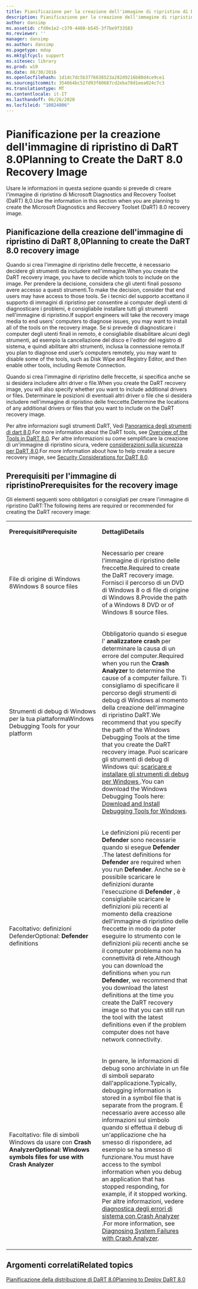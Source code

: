 ```yaml
---
title: Pianificazione per la creazione dell'immagine di ripristino di DaRT 8.0
description: Pianificazione per la creazione dell'immagine di ripristino di DaRT 8.0
author: dansimp
ms.assetid: cfd0e1e2-c379-4460-b545-3f7be9f33583
ms.reviewer: ''
manager: dansimp
ms.author: dansimp
ms.pagetype: mdop
ms.mktglfcycl: support
ms.sitesec: library
ms.prod: w10
ms.date: 08/30/2016
ms.openlocfilehash: 1d1dc7dc5b3776638523a282d9216b80d4ce9ce1
ms.sourcegitcommit: 354664bc527d93f80687cd2eba70d1eea024c7c3
ms.translationtype: MT
ms.contentlocale: it-IT
ms.lasthandoff: 06/26/2020
ms.locfileid: "10824806"
---
```

# <span data-ttu-id="a15ed-103">Pianificazione per la creazione dell'immagine di ripristino di DaRT 8.0</span><span class="sxs-lookup"><span data-stu-id="a15ed-103">Planning to Create the DaRT 8.0 Recovery Image</span></span>


<span data-ttu-id="a15ed-104">Usare le informazioni in questa sezione quando si prevede di creare l'immagine di ripristino di Microsoft Diagnostics and Recovery Toolset (DaRT) 8,0.</span><span class="sxs-lookup"><span data-stu-id="a15ed-104">Use the information in this section when you are planning to create the Microsoft Diagnostics and Recovery Toolset (DaRT) 8.0 recovery image.</span></span>

## <span data-ttu-id="a15ed-105">Pianificazione della creazione dell'immagine di ripristino di DaRT 8,0</span><span class="sxs-lookup"><span data-stu-id="a15ed-105">Planning to create the DaRT 8.0 recovery image</span></span>


<span data-ttu-id="a15ed-106">Quando si crea l'immagine di ripristino delle freccette, è necessario decidere gli strumenti da includere nell'immagine.</span><span class="sxs-lookup"><span data-stu-id="a15ed-106">When you create the DaRT recovery image, you have to decide which tools to include on the image.</span></span> <span data-ttu-id="a15ed-107">Per prendere la decisione, considera che gli utenti finali possono avere accesso a questi strumenti.</span><span class="sxs-lookup"><span data-stu-id="a15ed-107">To make the decision, consider that end users may have access to those tools.</span></span> <span data-ttu-id="a15ed-108">Se i tecnici del supporto accettano il supporto di immagini di ripristino per consentire ai computer degli utenti di diagnosticare i problemi, è consigliabile installare tutti gli strumenti nell'immagine di ripristino.</span><span class="sxs-lookup"><span data-stu-id="a15ed-108">If support engineers will take the recovery image media to end users’ computers to diagnose issues, you may want to install all of the tools on the recovery image.</span></span> <span data-ttu-id="a15ed-109">Se si prevede di diagnosticare i computer degli utenti finali in remoto, è consigliabile disabilitare alcuni degli strumenti, ad esempio la cancellazione del disco e l'editor del registro di sistema, e quindi abilitare altri strumenti, inclusa la connessione remota.</span><span class="sxs-lookup"><span data-stu-id="a15ed-109">If you plan to diagnose end user’s computers remotely, you may want to disable some of the tools, such as Disk Wipe and Registry Editor, and then enable other tools, including Remote Connection.</span></span>

<span data-ttu-id="a15ed-110">Quando si crea l'immagine di ripristino delle freccette, si specifica anche se si desidera includere altri driver o file.</span><span class="sxs-lookup"><span data-stu-id="a15ed-110">When you create the DaRT recovery image, you will also specify whether you want to include additional drivers or files.</span></span> <span data-ttu-id="a15ed-111">Determinare le posizioni di eventuali altri driver o file che si desidera includere nell'immagine di ripristino delle freccette.</span><span class="sxs-lookup"><span data-stu-id="a15ed-111">Determine the locations of any additional drivers or files that you want to include on the DaRT recovery image.</span></span>

<span data-ttu-id="a15ed-112">Per altre informazioni sugli strumenti DaRT, Vedi [Panoramica degli strumenti di dart 8,0](overview-of-the-tools-in-dart-80-dart-8.md).</span><span class="sxs-lookup"><span data-stu-id="a15ed-112">For more information about the DaRT tools, see [Overview of the Tools in DaRT 8.0](overview-of-the-tools-in-dart-80-dart-8.md).</span></span> <span data-ttu-id="a15ed-113">Per altre informazioni su come semplificare la creazione di un'immagine di ripristino sicura, vedere [considerazioni sulla sicurezza per DaRT 8,0](security-considerations-for-dart-80--dart-8.md).</span><span class="sxs-lookup"><span data-stu-id="a15ed-113">For more information about how to help create a secure recovery image, see [Security Considerations for DaRT 8.0](security-considerations-for-dart-80--dart-8.md).</span></span>

## <span data-ttu-id="a15ed-114">Prerequisiti per l'immagine di ripristino</span><span class="sxs-lookup"><span data-stu-id="a15ed-114">Prerequisites for the recovery image</span></span>


<span data-ttu-id="a15ed-115">Gli elementi seguenti sono obbligatori o consigliati per creare l'immagine di ripristino DaRT:</span><span class="sxs-lookup"><span data-stu-id="a15ed-115">The following items are required or recommended for creating the DaRT recovery image:</span></span>

<table>
<colgroup>
<col width="50%" />
<col width="50%" />
</colgroup>
<tbody>
<tr class="odd">
<td align="left"><p><strong><span data-ttu-id="a15ed-116">Prerequisiti</span><span class="sxs-lookup"><span data-stu-id="a15ed-116">Prerequisite</span></span></strong></p></td>
<td align="left"><p><strong><span data-ttu-id="a15ed-117">Dettagli</span><span class="sxs-lookup"><span data-stu-id="a15ed-117">Details</span></span></strong></p></td>
</tr>
<tr class="even">
<td align="left"><p><span data-ttu-id="a15ed-118">File di origine di Windows 8</span><span class="sxs-lookup"><span data-stu-id="a15ed-118">Windows 8 source files</span></span></p></td>
<td align="left"><p><span data-ttu-id="a15ed-119">Necessario per creare l'immagine di ripristino delle freccette.</span><span class="sxs-lookup"><span data-stu-id="a15ed-119">Required to create the DaRT recovery image.</span></span> <span data-ttu-id="a15ed-120">Fornisci il percorso di un DVD di Windows 8 o di file di origine di Windows 8.</span><span class="sxs-lookup"><span data-stu-id="a15ed-120">Provide the path of a Windows 8 DVD or of Windows 8 source files.</span></span></p></td>
</tr>
<tr class="odd">
<td align="left"><p><span data-ttu-id="a15ed-121">Strumenti di debug di Windows per la tua piattaforma</span><span class="sxs-lookup"><span data-stu-id="a15ed-121">Windows Debugging Tools for your platform</span></span></p></td>
<td align="left"><p><span data-ttu-id="a15ed-122">Obbligatorio quando si esegue l' <strong> analizzatore crash </strong> per determinare la causa di un errore del computer.</span><span class="sxs-lookup"><span data-stu-id="a15ed-122">Required when you run the <strong>Crash Analyzer</strong> to determine the cause of a computer failure.</span></span> <span data-ttu-id="a15ed-123">Ti consigliamo di specificare il percorso degli strumenti di debug di Windows al momento della creazione dell'immagine di ripristino DaRT.</span><span class="sxs-lookup"><span data-stu-id="a15ed-123">We recommend that you specify the path of the Windows Debugging Tools at the time that you create the DaRT recovery image.</span></span> <span data-ttu-id="a15ed-124">Puoi scaricare gli strumenti di debug di Windows qui: <a href="https://go.microsoft.com/fwlink/?LinkId=99934" data-raw-source="[Download and Install Debugging Tools for Windows](https://go.microsoft.com/fwlink/?LinkId=99934)"> scaricare e installare gli strumenti di debug per Windows </a> .</span><span class="sxs-lookup"><span data-stu-id="a15ed-124">You can download the Windows Debugging Tools here: <a href="https://go.microsoft.com/fwlink/?LinkId=99934" data-raw-source="[Download and Install Debugging Tools for Windows](https://go.microsoft.com/fwlink/?LinkId=99934)">Download and Install Debugging Tools for Windows</a>.</span></span></p></td>
</tr>
<tr class="even">
<td align="left"><p><span data-ttu-id="a15ed-125">Facoltativo: <strong> </strong> definizioni Defender</span><span class="sxs-lookup"><span data-stu-id="a15ed-125">Optional: <strong>Defender</strong> definitions</span></span></p></td>
<td align="left"><p><span data-ttu-id="a15ed-126">Le definizioni più recenti per <strong> Defender </strong> sono necessarie quando si esegue <strong> Defender </strong> .</span><span class="sxs-lookup"><span data-stu-id="a15ed-126">The latest definitions for <strong>Defender</strong> are required when you run <strong>Defender</strong>.</span></span> <span data-ttu-id="a15ed-127">Anche se è possibile scaricare le definizioni durante l'esecuzione di <strong> Defender </strong> , è consigliabile scaricare le definizioni più recenti al momento della creazione dell'immagine di ripristino delle freccette in modo da poter eseguire lo strumento con le definizioni più recenti anche se il computer problema non ha connettività di rete.</span><span class="sxs-lookup"><span data-stu-id="a15ed-127">Although you can download the definitions when you run <strong>Defender</strong>, we recommend that you download the latest definitions at the time you create the DaRT recovery image so that you can still run the tool with the latest definitions even if the problem computer does not have network connectivity.</span></span></p></td>
</tr>
<tr class="odd">
<td align="left"><p><span data-ttu-id="a15ed-128">Facoltativo: file di simboli Windows da usare con <strong> Crash Analyzer</span><span class="sxs-lookup"><span data-stu-id="a15ed-128">Optional: Windows symbols files for use with <strong>Crash Analyzer</span></span></strong></p></td>
<td align="left"><p><span data-ttu-id="a15ed-129">In genere, le informazioni di debug sono archiviate in un file di simboli separato dall'applicazione.</span><span class="sxs-lookup"><span data-stu-id="a15ed-129">Typically, debugging information is stored in a symbol file that is separate from the program.</span></span> <span data-ttu-id="a15ed-130">È necessario avere accesso alle informazioni sul simbolo quando si effettua il debug di un'applicazione che ha smesso di rispondere, ad esempio se ha smesso di funzionare.</span><span class="sxs-lookup"><span data-stu-id="a15ed-130">You must have access to the symbol information when you debug an application that has stopped responding, for example, if it stopped working.</span></span> <span data-ttu-id="a15ed-131">Per altre informazioni, vedere <a href="diagnosing-system-failures-with-crash-analyzer--dart-8.md" data-raw-source="[Diagnosing System Failures with Crash Analyzer](diagnosing-system-failures-with-crash-analyzer--dart-8.md)"> diagnostica degli errori di sistema con Crash Analyzer </a> .</span><span class="sxs-lookup"><span data-stu-id="a15ed-131">For more information, see <a href="diagnosing-system-failures-with-crash-analyzer--dart-8.md" data-raw-source="[Diagnosing System Failures with Crash Analyzer](diagnosing-system-failures-with-crash-analyzer--dart-8.md)">Diagnosing System Failures with Crash Analyzer</a>.</span></span></p></td>
</tr>
</tbody>
</table>

 

## <span data-ttu-id="a15ed-132">Argomenti correlati</span><span class="sxs-lookup"><span data-stu-id="a15ed-132">Related topics</span></span>


[<span data-ttu-id="a15ed-133">Pianificazione della distribuzione di DaRT 8.0</span><span class="sxs-lookup"><span data-stu-id="a15ed-133">Planning to Deploy DaRT 8.0</span></span>](planning-to-deploy-dart-80-dart-8.md)

 

 





